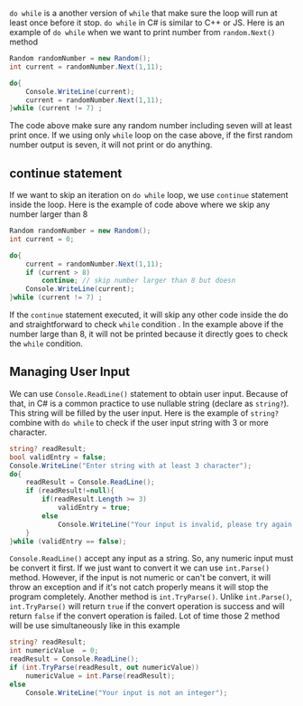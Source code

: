 `do while` is a another version of `while` that make sure the loop will run at least once before it stop. `do while` in C# is similar to C++ or JS. Here is an example of `do while` when we want to print number from `random.Next()` method
```C#
Random randomNumber = new Random();
int current = randomNumber.Next(1,11);

do{
	Console.WriteLine(current);
	current = randomNumber.Next(1,11);
}while (current != 7) ;
```
The code above make sure any random number including seven will at least print once. If we using only `while` loop on the case above, if the first random number output is seven, it will not print or do anything. 
## continue statement
If we want to skip an iteration on `do while` loop, we use `continue` statement inside the loop. Here is the example of code above where we skip any number larger than 8
```C#
Random randomNumber = new Random();
int current = 0;

do{
	current = randomNumber.Next(1,11);
	if (current > 8)
		continue; // skip number larger than 8 but doesn
	Console.WriteLine(current);
}while (current != 7) ;
```
If the `continue` statement executed, it will skip any other code inside the do and straightforward to check `while` condition . In the example above if the number large than 8, it will not be printed because it directly goes to check the `while` condition.
## Managing User Input
We can use `Console.ReadLine()` statement to obtain user input. Because of that, in C# is a common practice to use nullable string (declare as `string?`). This string will be filled by the user input. Here is the example of `string?` combine with `do while` to check if the user input string with 3 or more character.
```C#
string? readResult;
bool validEntry = false;
Console.WriteLine("Enter string with at least 3 character");
do{
	readResult = Console.ReadLine();
	if (readResult!=null){
		if(readResult.Length >= 3)
			validEntry = true;
		else
			Console.WriteLine("Your input is invalid, please try again.");
	}
}while (validEntry == false);
```
`Console.ReadLine()` accept any input as a string. So, any numeric input must be convert it first. If we just want to convert it we can use `int.Parse()` method. However, if the input is not numeric or can't be convert, it will throw an exception and if it's not catch properly means it will stop the program completely. Another method is `int.TryParse()`. Unlike `int.Parse()`, `int.TryParse()` will return `true` if the convert operation is success and will return `false` if the convert operation is failed. Lot of time those 2 method will be use simultaneously like in this example
```C#
string? readResult;
int numericValue  = 0;
readResult = Console.ReadLine();
if (int.TryParse(readResult, out numericValue))
	numericValue = int.Parse(readResult);
else
	Console.WriteLine("Your input is not an integer");
```

